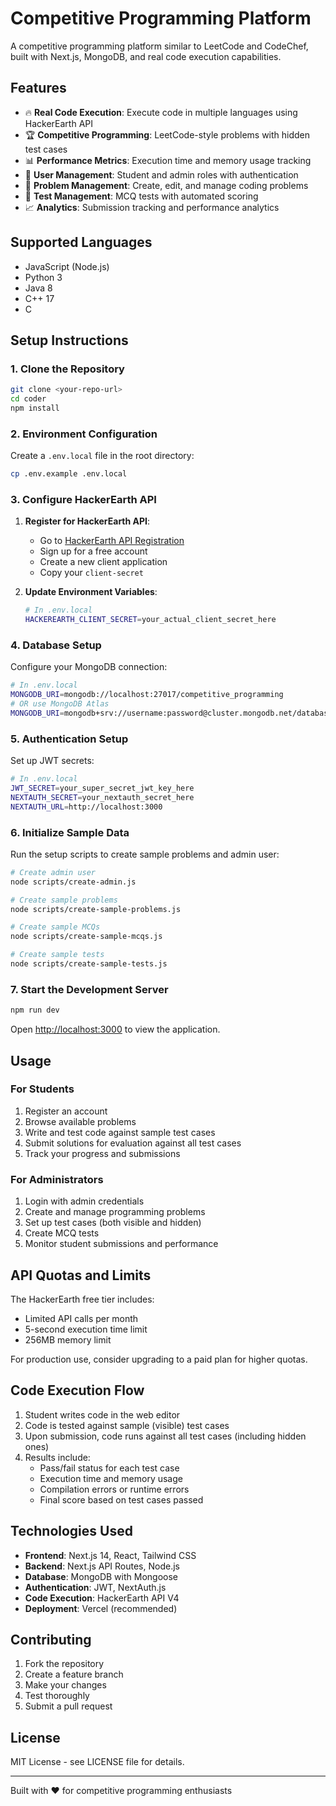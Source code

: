 # Competitive Programming Platform

A competitive programming platform similar to LeetCode and CodeChef, built with Next.js, MongoDB, and real code execution capabilities.

## Features

- 🔥 **Real Code Execution**: Execute code in multiple languages using HackerEarth API
- 🏆 **Competitive Programming**: LeetCode-style problems with hidden test cases
- 📊 **Performance Metrics**: Execution time and memory usage tracking
- 👥 **User Management**: Student and admin roles with authentication
- 📝 **Problem Management**: Create, edit, and manage coding problems
- 🧪 **Test Management**: MCQ tests with automated scoring
- 📈 **Analytics**: Submission tracking and performance analytics

## Supported Languages

- JavaScript (Node.js)
- Python 3
- Java 8
- C++ 17
- C

## Setup Instructions

### 1. Clone the Repository
```bash
git clone <your-repo-url>
cd coder
npm install
```

### 2. Environment Configuration

Create a `.env.local` file in the root directory:

```bash
cp .env.example .env.local
```

### 3. Configure HackerEarth API

1. **Register for HackerEarth API**:
   - Go to [HackerEarth API Registration](https://www.hackerearth.com/api/register/)
   - Sign up for a free account
   - Create a new client application
   - Copy your `client-secret`

2. **Update Environment Variables**:
   ```bash
   # In .env.local
   HACKEREARTH_CLIENT_SECRET=your_actual_client_secret_here
   ```

### 4. Database Setup

Configure your MongoDB connection:
```bash
# In .env.local
MONGODB_URI=mongodb://localhost:27017/competitive_programming
# OR use MongoDB Atlas
MONGODB_URI=mongodb+srv://username:password@cluster.mongodb.net/database
```

### 5. Authentication Setup

Set up JWT secrets:
```bash
# In .env.local
JWT_SECRET=your_super_secret_jwt_key_here
NEXTAUTH_SECRET=your_nextauth_secret_here
NEXTAUTH_URL=http://localhost:3000
```

### 6. Initialize Sample Data

Run the setup scripts to create sample problems and admin user:

```bash
# Create admin user
node scripts/create-admin.js

# Create sample problems
node scripts/create-sample-problems.js

# Create sample MCQs
node scripts/create-sample-mcqs.js

# Create sample tests
node scripts/create-sample-tests.js
```

### 7. Start the Development Server

```bash
npm run dev
```

Open [http://localhost:3000](http://localhost:3000) to view the application.

## Usage

### For Students
1. Register an account
2. Browse available problems
3. Write and test code against sample test cases
4. Submit solutions for evaluation against all test cases
5. Track your progress and submissions

### For Administrators
1. Login with admin credentials
2. Create and manage programming problems
3. Set up test cases (both visible and hidden)
4. Create MCQ tests
5. Monitor student submissions and performance

## API Quotas and Limits

The HackerEarth free tier includes:
- Limited API calls per month
- 5-second execution time limit
- 256MB memory limit

For production use, consider upgrading to a paid plan for higher quotas.

## Code Execution Flow

1. Student writes code in the web editor
2. Code is tested against sample (visible) test cases
3. Upon submission, code runs against all test cases (including hidden ones)
4. Results include:
   - Pass/fail status for each test case
   - Execution time and memory usage
   - Compilation errors or runtime errors
   - Final score based on test cases passed

## Technologies Used

- **Frontend**: Next.js 14, React, Tailwind CSS
- **Backend**: Next.js API Routes, Node.js
- **Database**: MongoDB with Mongoose
- **Authentication**: JWT, NextAuth.js
- **Code Execution**: HackerEarth API V4
- **Deployment**: Vercel (recommended)

## Contributing

1. Fork the repository
2. Create a feature branch
3. Make your changes
4. Test thoroughly
5. Submit a pull request

## License

MIT License - see LICENSE file for details.

---

Built with ❤️ for competitive programming enthusiasts
